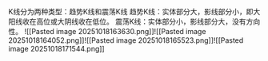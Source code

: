 K线分为两种类型：趋势K线和震荡K线
趋势K线：实体部分大，影线部分小，即大阳线收在高位或大阴线收在低位。
震荡K线：实体部分小，影线部分大，没有方向性。
![[Pasted image 20251018163630.png]]![[Pasted image 20251018164052.png]]![[Pasted image 20251018165523.png]]![[Pasted image 20251018171544.png]]